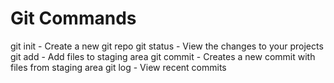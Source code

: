 # Git Commands

git init - Create a new git repo
git status - View the changes to your projects
git add - Add files to staging area
git commit - Creates a new commit with files from staging area
git log - View recent commits
